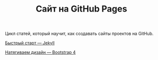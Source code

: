 ﻿---
title: Сайт на GitHub Pages
excerpt: Изучаем GitHub Pages и Bootstrap 4.
id: github-pages
---

Цикл статей, который научит, как создавать сайты проектов на GitHub.

[Быстрый старт&nbsp;&mdash; Jekyll](jekyll)

[Натягиваем дизайн&nbsp;&mdash; Bootstrap 4](bootstrap-4)
